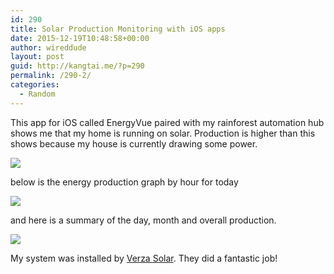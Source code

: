 ```yaml
---
id: 290
title: Solar Production Monitoring with iOS apps
date: 2015-12-19T10:48:58+00:00
author: wireddude
layout: post
guid: http://kangtai.me/?p=290
permalink: /290-2/
categories:
  - Random
---
```

This app for iOS called EnergyVue paired with my rainforest automation hub shows me that my home is running on solar. Production is higher than this shows because my house is currently drawing some power.

<img src="http://i1.wp.com/media.davidkanter.com/energyVue.jpg?w=604" data-recalc-dims="1" />

below is the energy production graph by hour for today
  
<img src="http://i2.wp.com/media.davidkanter.com/Photo-2015-12-19-13-23.jpg?w=604" data-recalc-dims="1" />

and here is a summary of the day, month and overall production.
  
<img src="http://i1.wp.com/media.davidkanter.com/Photo-2015-12-19-13-21.jpg?w=604" data-recalc-dims="1" />

My system was installed by&nbsp;[Verza Solar](http://www.verzasolar.com). They did a fantastic job!